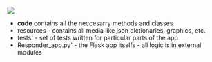 ![](https://i.postimg.cc/1zx7HYK3/Rock-Paper-Scissors-bot-diagram.png)

- **code** contains all the neccesarry methods and classes
- resources - contains all media like json dictionaries, graphics, etc.
- tests' - set of tests written for particular parts of the app
- Responder_app.py' - the Flask app itselfs - all logic is in external modules
